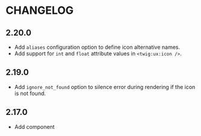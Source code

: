 # CHANGELOG

## 2.20.0

-   Add `aliases` configuration option to define icon alternative names.
-   Add support for `int` and `float` attribute values in `<twig:ux:icon />`.

## 2.19.0

-   Add `ignore_not_found` option to silence error during rendering if the 
    icon is not found.

## 2.17.0

-   Add component

